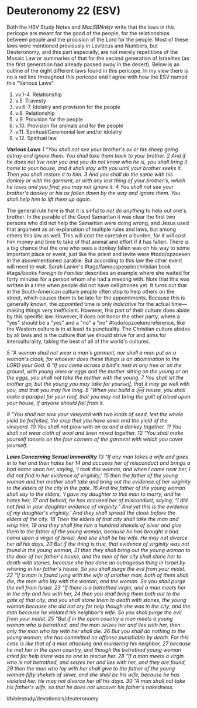 # Deuteronomy 22 (ESV) 
Both the HSV Study Notes and *MacSBNnkjv* write that the laws in this pericope are meant for the good of the people, for the relationships between people and the provision of the Lord for the people. 
Most of these laws were mentioned previously in Leviticus and Numbers, but Deuteronomy, and this part especially, are not merely repetitions of the Mosaic Law or summaries of that for the second generation of Israelites (as the first generation had already passed away in the desert). 
Below is an outline of the eight different laws found in this pericope. In my view there is no a red line throughout this pericope and I agree with how the ESV named this "Various Laws". 

1. vv.1-4. Relationship
2. v.5. Travesty
3. vv.6-7. Idolatry and provision for the people
4. v.8. Relationship
5. v.9. Provision for the people
6. v.10. Provision for animals and for the people
7. v.11. Spiritual/Ceremonial law and/or idolatry
8. v.12. Spiritual law

***Various Laws***
*1 “You shall not see your brother's ox or his sheep going astray and ignore them. You shall take them back to your brother. 2 And if he does not live near you and you do not know who he is, you shall bring it home to your house, and it shall stay with you until your brother seeks it. Then you shall restore it to him. 3 And you shall do the same with his donkey or with his garment, or with any lost thing of your brother's, which he loses and you find; you may not ignore it. 4 You shall not see your brother's donkey or his ox fallen down by the way and ignore them. You shall help him to lift them up again.*

The general rule here is that it is sinful to *not do anything* to help out one's brother. In the parable of the Good Samaritan it was clear the first two persons who did not help the Samaritan were doing wrong, and Jesus used that argument as an explanation of multiple rules and laws, but among others this law as well.
This will cost the caretaker a burden, for it will cost him money and time to take of that animal and effort if it has fallen. There is a big chance that the one who sees a donkey fallen was on his way to some important place or event, just like the priest and levite were #todo/opzoeken in the abovementioned parable. But according to this law the other event will need to wait. 
Sarah Lanier's #tags/famouspeople/christian book #tags/books *Foreign to Familiar* describes an example where she waited for forty minutes for a person whom she had a meeting with. Note that this was written in a time when people did not have cell phones yet. It turns out that in the South-American culture people often stop to help others on the street, which causes them to be late for the appointments. Because this is generally known, the *appointed* time is only *indicative* for the actual time—making things very inefficient. However, this part of their culture does abide by this specific law. However, it does not honor the other party, where a "yes" should be a "yes" and a "no" a "no" #todo/opzoeken/reference, like the Western culture is in at least its punctuality. The Christian culture abides by all laws and is the culture that we should strive for and aims for interculturality, taking the best of all of the world's cultures. 

*5 “A woman shall not wear a man's garment, nor shall a man put on a woman's cloak, for whoever does these things is an abomination to the LORD your God.*
*6 “If you come across a bird's nest in any tree or on the ground, with young ones or eggs and the mother sitting on the young or on the eggs, you shall not take the mother with the young. 7 You shall let the mother go, but the young you may take for yourself, that it may go well with you, and that you may live long.*
*8 “When you build a ::new:: house, you shall make a parapet for your roof, that you may not bring the guilt of blood upon your house, if anyone should fall from it.*



*9 “You shall not sow your vineyard with two kinds of seed, lest the whole yield be forfeited, the crop that you have sown and the yield of the vineyard. 10 You shall not plow with an ox and a donkey together. 11 You shall not wear cloth of wool and linen mixed together.*
*12 “You shall make yourself tassels on the four corners of the garment with which you cover yourself.*



***Laws Concerning Sexual Immorality***
*13 “If any man takes a wife and goes in to her and then hates her 14 and accuses her of misconduct and brings a bad name upon her, saying, ‘I took this woman, and when I came near her, I did not find in her evidence of virginity,’ 15 then the father of the young woman and her mother shall take and bring out the evidence of her virginity to the elders of the city in the gate. 16 And the father of the young woman shall say to the elders, ‘I gave my daughter to this man to marry, and he hates her; 17 and behold, he has accused her of misconduct, saying, “I did not find in your daughter evidence of virginity.” And yet this is the evidence of my daughter's virginity.’ And they shall spread the cloak before the elders of the city. 18 Then the elders of that city shall take the man and whip him, 19 and they shall fine him a hundred shekels of silver and give them to the father of the young woman, because he has brought a bad name upon a virgin of Israel. And she shall be his wife. He may not divorce her all his days. 20 But if the thing is true, that evidence of virginity was not found in the young woman, 21 then they shall bring out the young woman to the door of her father's house, and the men of her city shall stone her to death with stones, because she has done an outrageous thing in Israel by whoring in her father's house. So you shall purge the evil from your midst.*
*22 “If a man is found lying with the wife of another man, both of them shall die, the man who lay with the woman, and the woman. So you shall purge the evil from Israel.*
*23 “If there is a betrothed virgin, and a man meets her in the city and lies with her, 24 then you shall bring them both out to the gate of that city, and you shall stone them to death with stones, the young woman because she did not cry for help though she was in the city, and the man because he violated his neighbor's wife. So you shall purge the evil from your midst.*
*25 “But if in the open country a man meets a young woman who is betrothed, and the man seizes her and lies with her, then only the man who lay with her shall die. 26 But you shall do nothing to the young woman; she has committed no offense punishable by death. For this case is like that of a man attacking and murdering his neighbor, 27 because he met her in the open country, and though the betrothed young woman cried for help there was no one to rescue her.*
*28 “If a man meets a virgin who is not betrothed, and seizes her and lies with her, and they are found, 29 then the man who lay with her shall give to the father of the young woman fifty shekels of silver, and she shall be his wife, because he has violated her. He may not divorce her all his days.*
*30 “A man shall not take his father's wife, so that he does not uncover his father's nakedness.*

#biblestudy/devotionals/deuteronomy